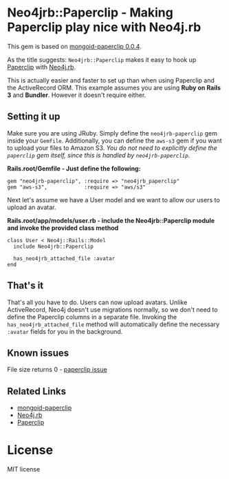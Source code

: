 Neo4jrb::Paperclip - Making Paperclip play nice with Neo4j.rb
================================================================

This gem is based on [mongoid-paperclip 0.0.4](https://github.com/meskyanichi/mongoid-paperclip).

As the title suggests: `Neo4jrb::Paperclip` makes it easy to hook up [Paperclip](https://github.com/thoughtbot/paperclip) with [Neo4j.rb](https://github.com/andreasronge/neo4j).

This is actually easier and faster to set up than when using Paperclip and the ActiveRecord ORM.
This example assumes you are using **Ruby on Rails 3** and **Bundler**. However it doesn't require either.


Setting it up
-------------

Make sure you are using JRuby. Simply define the `neo4jrb-paperclip` gem inside your `Gemfile`. Additionally, you can define the `aws-s3` gem if you want to upload your files to Amazon S3. *You do not need to explicitly define the `paperclip` gem itself, since this is handled by `neo4jrb-paperclip`.*

**Rails.root/Gemfile - Just define the following:**

    gem "neo4jrb-paperclip", :require => "neo4jrb_paperclip"
    gem "aws-s3",            :require => "aws/s3"

Next let's assume we have a User model and we want to allow our users to upload an avatar.

**Rails.root/app/models/user.rb - include the Neo4jrb::Paperclip module and invoke the provided class method**

    class User < Neo4j::Rails::Model
      include Neo4jrb::Paperclip

      has_neo4jrb_attached_file :avatar
    end


That's it
--------

That's all you have to do. Users can now upload avatars. Unlike ActiveRecord, Neo4j doesn't use migrations normally, so we don't need to define the Paperclip columns in a separate file. Invoking the `has_neo4jrb_attached_file` method will automatically define the necessary `:avatar` fields for you in the background.

Known issues
------------

File size returns 0 - [paperclip issue](https://github.com/thoughtbot/paperclip/issues/100)

Related Links
------------

* [mongoid-paperclip](https://github.com/meskyanichi/mongoid-paperclip)
* [Neo4j.rb](https://github.com/andreasronge/neo4j)
* [Paperclip](https://github.com/thoughtbot/paperclip) 

# License
MIT license
